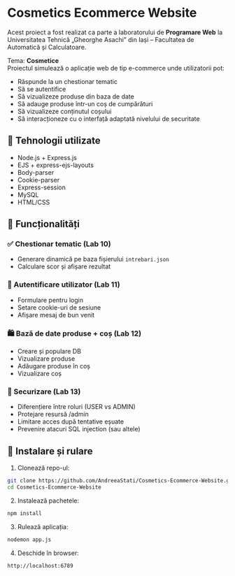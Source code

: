 # Cosmetics Ecommerce Website

Acest proiect a fost realizat ca parte a laboratorului de **Programare Web** la Universitatea Tehnică „Gheorghe Asachi” din Iași – Facultatea de Automatică și Calculatoare.

Tema: **Cosmetice**  
Proiectul simulează o aplicație web de tip e-commerce unde utilizatorii pot:
- Răspunde la un chestionar tematic
- Să se autentifice
- Să vizualizeze produse din baza de date
- Să adauge produse într-un coș de cumpărături
- Să vizualizeze conținutul coșului
- Să interacționeze cu o interfață adaptată nivelului de securitate

## 🧰 Tehnologii utilizate

- Node.js + Express.js
- EJS + express-ejs-layouts
- Body-parser
- Cookie-parser
- Express-session
- MySQL
- HTML/CSS


## 🔑 Funcționalități

### ✅ Chestionar tematic (Lab 10)
- Generare dinamică pe baza fișierului `intrebari.json`
- Calculare scor și afișare rezultat

### 👤 Autentificare utilizator (Lab 11)
- Formulare pentru login
- Setare cookie-uri de sesiune
- Afișare mesaj de bun venit

### 🛍️ Bază de date produse + coș (Lab 12)
- Creare și populare DB
- Vizualizare produse
- Adăugare produse în coș
- Vizualizare coș

### 🔐 Securizare (Lab 13)
- Diferențiere între roluri (USER vs ADMIN)
- Protejare resursă /admin
- Limitare acces după tentative eșuate
- Prevenire atacuri SQL injection (sau altele)

## 🔧 Instalare și rulare

1. Clonează repo-ul:
```bash
git clone https://github.com/AndreeaStati/Cosmetics-Ecommerce-Website.git
cd Cosmetics-Ecommerce-Website
```

2. Instalează pachetele:
```bash
npm install
```

3. Rulează aplicația:
```bash
nodemon app.js
```

4. Deschide în browser:
```bash
http://localhost:6789
```
